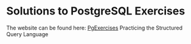 # Solutions to PostgreSQL Exercises
The website can be found here: [PgExercises](https://pgexercises.com/)
Practicing the Structured Query Language
